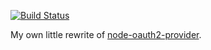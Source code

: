 [![Build Status](https://secure.travis-ci.org/aronwoost/oauth2-provider-nodejs.png?branch=master)](https://travis-ci.org/aronwoost/oauth2-provider-nodejs)

My own little rewrite of [node-oauth2-provider](https://github.com/ammmir/node-oauth2-provider).